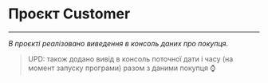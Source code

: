 # Проєкт Customer

----------------------

_В проєкті реалізовано виведення в консоль даних про покупця._
>UPD: також додано вивід в консоль поточної дати і часу (на момент запуску програми) разом з даними покупця :watch: